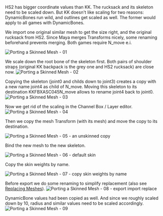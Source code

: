 HS2 has bigger coordinate values than KK. The rucksack and its skeleton need to be scaled down. But KK doesn't like scaling for two reasons: DynamicBones run wild, and outlines get scaled as well. The former would apply to all games with DynamicBones.

We import one original similar mesh to get the size right, and the original rucksack from HS2. Since Maya merges Transforms nicely, some renaming beforehand prevents merging. Both games require N_move e.i.

![Porting a Skinned Mesh - 01](https://user-images.githubusercontent.com/104311725/187253541-c670459a-f9f9-4ed3-ad2f-a9ca1f60feea.png)

We scale down the root bone of the skeleton first. Both pairs of shoulder straps (original KK backpack is the grey one and HS2 rucksack) are close now. 
![Porting a Skinned Mesh - 02](https://user-images.githubusercontent.com/104311725/187253109-cb7bd84c-f93a-4a7e-a5be-8226dcd8805d.png)

Copying the skeleton (joint0 and childs down to joint3) creates a copy with a new name joint4 as child of N_move. Moving this skeleton to its destination KKFBXASC045N_move allows to rename joint4 back to joint0. 
![Porting a Skinned Mesh - 03](https://user-images.githubusercontent.com/104311725/187253122-40029f67-9092-409e-8109-a23b1e0afe08.png)

Now we get rid of the scaling in the Channel Box / Layer editor. 
![Porting a Skinned Mesh - 04](https://user-images.githubusercontent.com/104311725/187253132-0e2f902a-5351-4ae2-a3c3-ec35109f1be6.png)

Then we copy the mesh Transform (with its mesh) and move the copy to its destination. 

![Porting a Skinned Mesh - 05 - an unskinned copy](https://user-images.githubusercontent.com/104311725/187253143-d9bc20f6-43e6-49f8-8d67-fd2a3cfc5a02.png)

Bind the new mesh to the new skeleton. 

![Porting a Skinned Mesh - 06 - default skin](https://user-images.githubusercontent.com/104311725/187253147-4a038092-97f4-44cf-aee9-8de1321c6fe7.png)

Copy the skin weights by name. 

![Porting a Skinned Mesh - 07 - copy skin weights by name](https://user-images.githubusercontent.com/104311725/187253155-8d9aba66-c99a-4b56-ade1-e645c422c786.png)

Before export we do some renaming to simplify replacement (also see [Replacing Meshes](https://github.com/enimaroah-cubic/Sb3UGS/wiki/Replacing-Meshes)). 
![Porting a Skinned Mesh - 08 - export import replace](https://user-images.githubusercontent.com/104311725/187253161-4feeb8d1-1fbe-4068-83b9-2fbaa2ff1a29.png)

DynamicBone values had been copied as well. And since we roughly scaled down by 10, radius and similar values need to be scaled accordingly. 
![Porting a Skinned Mesh - 09](https://user-images.githubusercontent.com/104311725/187253173-1bc8b053-f4f8-4f11-a326-1b9cb595d946.png)
